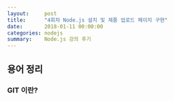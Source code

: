 ```yaml
---
layout:     post
title:      "4회차 Node.js 설치 및 제품 업로드 페이지 구현"
date:       2018-01-11 00:00:00
categories: nodejs
summary:    Node.js 강의 후기
---
```


## 용어 정리

### GIT 이란?
 

